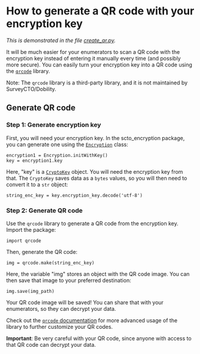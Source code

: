 # How to generate a QR code with your encryption key

*This is demonstrated in the file [create_qr.py](../source/create_qr.py).*

It will be much easier for your enumerators to scan a QR code with the encryption key instead of entering it manually every time (and possibly more secure). You can easily turn your encryption key into a QR code using the [`qrcode`](https://pypi.org/project/qrcode/) library.

Note: The `qrcode` library is a third-party library, and it is not maintained by SurveyCTO/Dobility.

## Generate QR code

### Step 1: Generate encryption key

First, you will need your encryption key. In the scto_encryption package, you can generate one using the [`Encryption`](crypto.md#encryption) class:

```
encryption1 = Encryption.initWithKey()
key = encryption1.key
```

Here, "key" is a [`CryptoKey`](crypto.md#cryptokey) object. You will need the encryption key from that. The `CryptoKey` saves data as a `bytes` values, so you will then need to convert it to a `str` object:

    string_enc_key = key.encryption_key.decode('utf-8')

### Step 2: Generate QR code

Use the `qrcode` library to generate a QR code from the encryption key. Import the package:

    import qrcode

Then, generate the QR code:

    img = qrcode.make(string_enc_key)

Here, the variable "img" stores an object with the QR code image. You can then save that image to your preferred destination:

    img.save(img_path)

Your QR code image will be saved! You can share that with your enumerators, so they can decrypt your data.

Check out the [`qrcode` documentation](https://pypi.org/project/qrcode/) for more advanced usage of the library to further customize your QR codes.

**Important**: Be very careful with your QR code, since anyone with access to that QR code can decrypt your data.